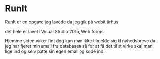 # RunIt
RunIt er en opgave jeg lavede da jeg gik på webit århus

det hele er lavet i Visual Studio 2015, Web forms

Hjemme siden virker fint dog kan man ikke tilmelde sig til nyhedsbreve da jeg har fjeret min email fra databasen
så for at få det til at virke skal man lige ind og selv putte sin egen email og kode ind.
